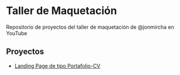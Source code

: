 # Taller de Maquetación

Repositorio de proyectos del taller de maquetación de @jonmircha en YouTube

## Proyectos

- [Landing Page de tipo Portafolio-CV](https://jonmircha.github.io/youtube-taller-maquetacion/portafolio-cv)
